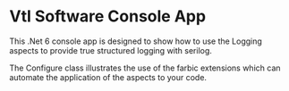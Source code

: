 # Vtl Software Console App

This .Net 6 console app is designed to show how to use the Logging aspects to provide true structured logging with serilog.

The Configure class illustrates the use of the farbic extensions which can automate the application of the aspects to your code.